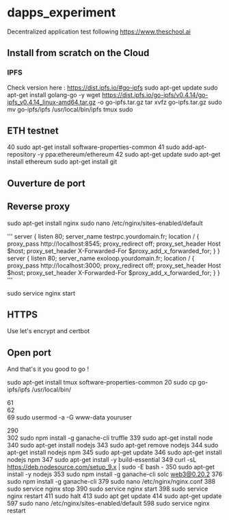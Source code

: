 # dapps_experiment
Decentralized application test following https://www.theschool.ai

## Install from scratch on the Cloud

### IPFS
Check version here : https://dist.ipfs.io/#go-ipfs
sudo apt-get update
sudo apt-get install golang-go -y
wget https://dist.ipfs.io/go-ipfs/v0.4.14/go-ipfs_v0.4.14_linux-amd64.tar.gz -o go-ipfs.tar.gz
tar xvfz go-ipfs.tar.gz
sudo mv go-ipfs/ipfs /usr/local/bin/ipfs
tmux
sudo 

## ETH testnet
   40  sudo apt-get install software-properties-common
   41  sudo add-apt-repository -y ppa:ethereum/ethereum
   42  sudo apt-get update
    sudo apt-get install ethereum
   sudo apt-get install git
   
## Ouverture de port

## Reverse proxy

  sudo apt-get install nginx
  sudo  nano /etc/nginx/sites-enabled/default 
 
'''
server {
    listen 80;
    server_name testrpc.yourdomain.fr;
    location / {
        proxy_pass http://localhost:8545;
        proxy_redirect off;
        proxy_set_header Host $host;
        proxy_set_header X-Forwarded-For $proxy_add_x_forwarded_for;
    }
}
server {
    listen 80;
    server_name exoloop.yourdomain.fr;
    location / {
        proxy_pass http://localhost:3000;
        proxy_redirect off;
        proxy_set_header Host $host;
        proxy_set_header X-Forwarded-For $proxy_add_x_forwarded_for;
    }
}
'''

  sudo service nginx start

## HTTPS
Use let's encrypt and certbot

## Open port

And that's it you good to go !

sudo apt-get install tmux software-properties-common 
   20  sudo cp go-ipfs/ipfs /usr/local/bin/

   61  
   62  
   69  sudo usermod -a -G www-data youruser


 
  290  
  302  sudo npm install -g ganache-cli truffle
  339  sudo apt-get install node
  340  sudo apt-get install nodejs
  343  sudo apt-get remove nodejs
  344  sudo apt-get install nodejs npm
  345  sudo apt-get update
  346  sudo apt-get install nodejs npm
  347  sudo apt-get install -y build-essential
  349  curl -sL https://deb.nodesource.com/setup_9.x | sudo -E bash -
  350  sudo apt-get install -y nodejs
  353  sudo npm install -g ganache-cli solc web3@0.20.2
  376  sudo npm install -g ganache-cli
  379  sudo nano /etc/nginx/nginx.conf 
  388  sudo service nginx stop
  390  sudo service nginx start
  398  sudo service nginx restart
  411  sudo halt
  413  sudo apt get update
  414  sudo apt-get update
  597  sudo nano /etc/nginx/sites-enabled/default 
  598  sudo service nginx restart
